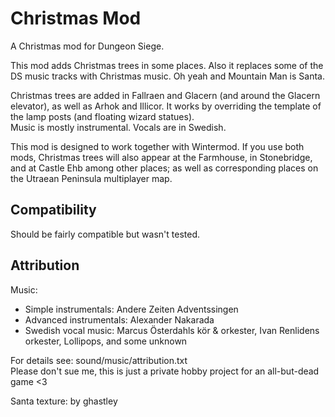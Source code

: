 # Christmas Mod
A Christmas mod for Dungeon Siege.

This mod adds Christmas trees in some places. Also it replaces some of the DS music tracks with Christmas music. Oh yeah and Mountain Man is Santa.

Christmas trees are added in Fallraen and Glacern (and around the Glacern elevator), as well as Arhok and Illicor. It works by overriding the template of the lamp posts (and floating wizard statues).\
Music is mostly instrumental. Vocals are in Swedish.

This mod is designed to work together with Wintermod. If you use both mods, Christmas trees will also appear at the Farmhouse, in Stonebridge, and at Castle Ehb among other places; as well as corresponding places on the Utraean Peninsula multiplayer map.

## Compatibility

Should be fairly compatible but wasn't tested.

## Attribution
Music:
- Simple instrumentals: Andere Zeiten Adventssingen
- Advanced instrumentals: Alexander Nakarada
- Swedish vocal music: Marcus Österdahls kör & orkester, Ivan Renlidens orkester, Lollipops, and some unknown

For details see: sound/music/attribution.txt\
Please don't sue me, this is just a private hobby project for an all-but-dead game <3

Santa texture: by ghastley
